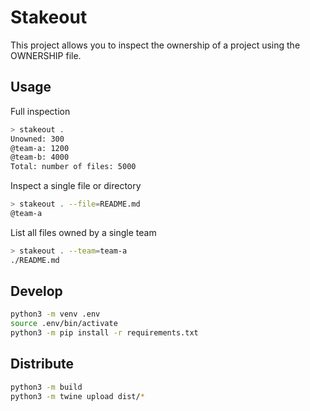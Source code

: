 Stakeout
========

This project allows you to inspect the ownership of a project using the OWNERSHIP file.

Usage
-----

Full inspection

```bash
> stakeout .
Unowned: 300
@team-a: 1200
@team-b: 4000
Total: number of files: 5000
```

Inspect a single file or directory

```bash
> stakeout . --file=README.md
@team-a
```

List all files owned by a single team

```bash
> stakeout . --team=team-a
./README.md
```

Develop
-------

```bash
python3 -m venv .env
source .env/bin/activate
python3 -m pip install -r requirements.txt
```

Distribute
----------

```bash
python3 -m build
python3 -m twine upload dist/*
```
